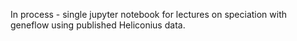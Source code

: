 In process - single jupyter notebook for lectures on speciation with geneflow using published Heliconius data.
